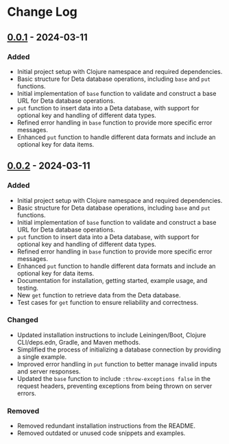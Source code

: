# Change Log

## [0.0.1] - 2024-03-11

### Added

-   Initial project setup with Clojure namespace and required dependencies.
-   Basic structure for Deta database operations, including `base` and `put` functions.
-   Initial implementation of `base` function to validate and construct a base URL for Deta database operations.
-   `put` function to insert data into a Deta database, with support for optional key and handling of different data types.
-   Refined error handling in `base` function to provide more specific error messages.
-   Enhanced `put` function to handle different data formats and include an optional key for data items.

[0.0.1]: https://github.com/AdaiasMagdiel/deta-clojure/commits/v0.0.1

## [0.0.2] - 2024-03-11

### Added

-   Initial project setup with Clojure namespace and required dependencies.
-   Basic structure for Deta database operations, including `base` and `put` functions.
-   Initial implementation of `base` function to validate and construct a base URL for Deta database operations.
-   `put` function to insert data into a Deta database, with support for optional key and handling of different data types.
-   Refined error handling in `base` function to provide more specific error messages.
-   Enhanced `put` function to handle different data formats and include an optional key for data items.
-   Documentation for installation, getting started, example usage, and testing.
-   New `get` function to retrieve data from the Deta database.
-   Test cases for `get` function to ensure reliability and correctness.

### Changed

-   Updated installation instructions to include Leiningen/Boot, Clojure CLI/deps.edn, Gradle, and Maven methods.
-   Simplified the process of initializing a database connection by providing a single example.
-   Improved error handling in `put` function to better manage invalid inputs and server responses.
-   Updated the `base` function to include `:throw-exceptions false` in the request headers, preventing exceptions from being thrown on server errors.

### Removed

-   Removed redundant installation instructions from the README.
-   Removed outdated or unused code snippets and examples.

[0.0.2]: https://github.com/AdaiasMagdiel/deta-clojure/compare/v0.0.1...v0.0.2
